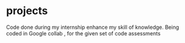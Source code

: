 # projects
Code done during my internship enhance my skill of knowledge.
Being coded in Google collab , for the given set of code assessments

